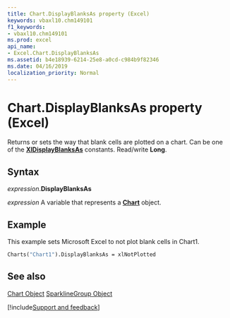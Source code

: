 ```yaml
---
title: Chart.DisplayBlanksAs property (Excel)
keywords: vbaxl10.chm149101
f1_keywords:
- vbaxl10.chm149101
ms.prod: excel
api_name:
- Excel.Chart.DisplayBlanksAs
ms.assetid: b4e18939-6214-25e8-a0cd-c984b9f82346
ms.date: 04/16/2019
localization_priority: Normal
---
```



# Chart.DisplayBlanksAs property (Excel)

Returns or sets the way that blank cells are plotted on a chart. Can be one of the  **[XlDisplayBlanksAs](Excel.XlDisplayBlanksAs.md)** constants. Read/write **Long**.


## Syntax

_expression_.**DisplayBlanksAs**

_expression_ A variable that represents a **[Chart](Excel.Chart(object).md)** object.


## Example

This example sets Microsoft Excel to not plot blank cells in Chart1.


```vb
Charts("Chart1").DisplayBlanksAs = xlNotPlotted
```


## See also


[Chart Object](Excel.Chart(object).md)
[SparklineGroup Object](Excel.SparklineGroup.md)

[!include[Support and feedback](~/includes/feedback-boilerplate.md)]